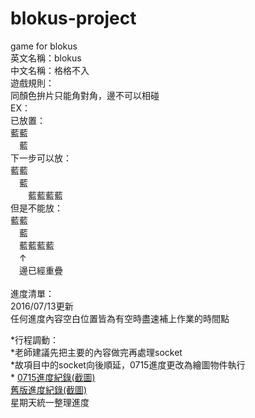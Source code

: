 # blokus-project
game for blokus
<br>
英文名稱：blokus<br>
中文名稱：格格不入<br>
遊戲規則：<br>
同顏色拚片只能角對角，邊不可以相碰<br>
EX：<br>
已放置：<br>
藍藍<br>
　藍<br>
下一步可以放：<br>
藍藍<br>
　藍<br>
　　藍藍藍藍<br>
但是不能放：<br>
藍藍<br>
　藍<br>
　藍藍藍藍<br>
　↑<br>
　邊已經重疊<br>
<br>
進度清單：<br>
2016/07/13更新<br>
任何進度內容空白位置皆為有空時盡速補上作業的時間點<br>

*行程調動：<br>
*老師建議先把主要的內容做完再處理socket<br>
*故項目中的socket向後順延，0715進度更改為繪圖物件執行<br>
*
<a href="http://imgur.com/a/KomHc">0715進度紀錄(截圖)</a><br>
<a href="http://i.imgur.com/oS8y1Jg.png">舊版進度紀錄(截圖)</a><br>
星期天統一整理進度
